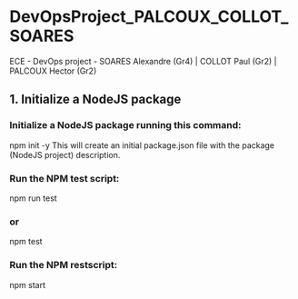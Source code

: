 # DevOpsProject_PALCOUX_COLLOT_SOARES
ECE - DevOps project - SOARES Alexandre (Gr4) | COLLOT Paul (Gr2) | PALCOUX Hector (Gr2)

## 1. Initialize a NodeJS package

### Initialize a NodeJS package running this command:
npm init -y
This will create an initial package.json file with the package (NodeJS project) description. 

### Run the NPM test script:
npm run test
### or
npm test

### Run the NPM restscript:
npm start
